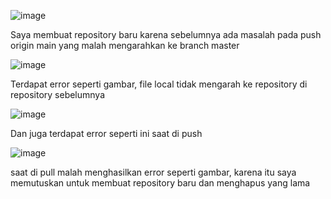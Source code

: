 ![image](https://github.com/Agate1234/Web_Programing/assets/143486453/495b74fe-86d3-41bb-b282-d1f59b3f9749)

Saya membuat repository baru karena sebelumnya ada masalah pada push origin main yang malah mengarahkan ke branch master

![image](https://github.com/Agate1234/PemrogramanWeb/assets/143486453/586e543f-2c88-4906-93eb-a2e20046cacd)

Terdapat error seperti gambar, file local tidak mengarah ke repository di repository sebelumnya

![image](https://github.com/Agate1234/PemrogramanWeb/assets/143486453/c63f711d-bcb8-49af-adf6-d26e68432a38)

Dan juga terdapat error seperti ini saat di push

![image](https://github.com/Agate1234/PemrogramanWeb/assets/143486453/c63f711d-bcb8-49af-adf6-d26e68432a38)

saat di pull malah menghasilkan error seperti gambar, karena itu saya memutuskan untuk membuat repository baru dan menghapus yang lama
